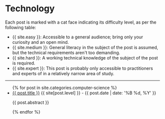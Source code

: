 # Technology

Each post is marked with a cat face indicating its difficulty level, as per the following table:
* {{ site.easy }}: Accessible to a general audience; bring only your curiosity and an open mind.
* {{ site.medium }}: General literacy in the subject of the post is assumed, but the technical requirements aren't too demanding.
* {{ site.hard }}: A working technical knowledge of the subject of the post is required.
* {{ site.expert }}: This post is probably only accessible to practitioners and experts of in a relatively narrow area of study.

---

<ul>
  {% for post in site.categories.computer-science %}
    <li>
      <a href="{{ post.url }}">{{ post.title }}</a> {{ site[post.level] }} - {{ post.date | date: '%B %d, %Y' }}
      <p>{{ post.abstract }}</p>
    </li>
  {% endfor %}
</ul>
